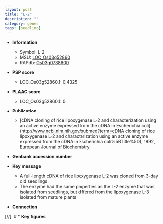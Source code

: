 ```yaml
---
layout: post
title: "L-2"
description: ""
category: genes
tags: [seedling]
---
```


* **Information**  
    + Symbol: L-2  
    + MSU: [LOC_Os03g52860](http://rice.plantbiology.msu.edu/cgi-bin/ORF_infopage.cgi?orf=LOC_Os03g52860)  
    + RAPdb: [Os03g0738600](http://rapdb.dna.affrc.go.jp/viewer/gbrowse_details/irgsp1?name=Os03g0738600)  

* **PSP score**  
    + LOC_Os03g52860.1: 0.4325 

* **PLAAC score**  
    + LOC_Os03g52860.1: 0 

* **Publication**  
    + [cDNA cloning of rice lipoxygenase L-2 and characterization using an active enzyme expressed from the cDNA in Escherichia coli](http://www.ncbi.nlm.nih.gov/pubmed?term=cDNA cloning of rice lipoxygenase L-2 and characterization using an active enzyme expressed from the cDNA in Escherichia coli%5BTitle%5D), 1992, European Journal of Biochemistry.

* **Genbank accession number**  

* **Key message**  
    + A full-length cDNA of rice lipoxygenase L-2 was cloned from 3-day old seedlings
    + The enzyme had the same properties as the L-2 enzyme that was isolated from seedlings, but differed from the lipoxygenase L-3 isolated from mature plants

* **Connection**  

[//]: # * **Key figures**  



